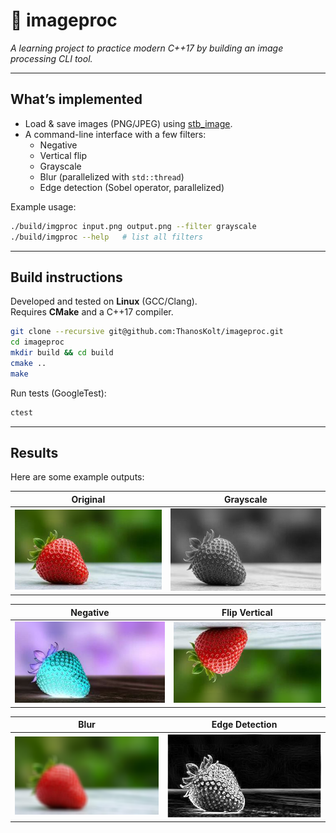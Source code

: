 # 📸 imageproc

*A learning project to practice modern C++17 by building an image processing CLI tool.*  

---

## What’s implemented
- Load & save images (PNG/JPEG) using [stb_image](https://github.com/nothings/stb).  
- A command-line interface with a few filters:  
  - Negative  
  - Vertical flip  
  - Grayscale  
  - Blur (parallelized with `std::thread`)  
  - Edge detection (Sobel operator, parallelized)  

Example usage:  
```bash
./build/imgproc input.png output.png --filter grayscale
./build/imgproc --help   # list all filters
```

---

## Build instructions
Developed and tested on **Linux** (GCC/Clang).  
Requires **CMake** and a C++17 compiler.  

```bash
git clone --recursive git@github.com:ThanosKolt/imageproc.git
cd imageproc
mkdir build && cd build
cmake ..
make
```

Run tests (GoogleTest):  
```bash
ctest
```

---

## Results
Here are some example outputs:  

| Original | Grayscale |
|----------|-----------|
| ![original](docs/original.png) | ![gray](docs/grayscale.png) |

| Negative | Flip Vertical |
|----------|----------------|
| ![negative](docs/negative.png) | ![gray](docs/flipv.png) |

| Blur     | Edge Detection |
|----------|----------------|
| ![original](docs/blur.png) | ![gray](docs/edge.png) |